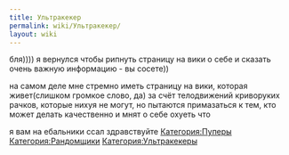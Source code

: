 ```yaml
---
title: Ультракекер
permalink: wiki/Ультракекер/
layout: wiki
---
```


бля)))) я вернулся чтобы рипнуть страницу на вики о себе и сказать очень
важную информацию - вы сосете))

на самом деле мне стремно иметь страницу на вики, которая живет(слишком
громкое слово, да) за счёт телодвижений криворуких рачков, которые нихуя
не могут, но пытаются примазаться к тем, кто может делать качественно и
мнят о себе охуеть что

я вам на ебальники ссал здравствуйте
[Категория:Пуперы](Категория:Пуперы "wikilink")
[Категория:Рандомщики](Категория:Рандомщики "wikilink")
[Категория:Ультракекеры](Категория:Ультракекеры "wikilink")
